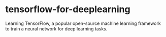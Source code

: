 # tensorflow-for-deeplearning
Learning TensorFlow, a popular open-source machine learning framework to train a neural network for deep learning tasks.
